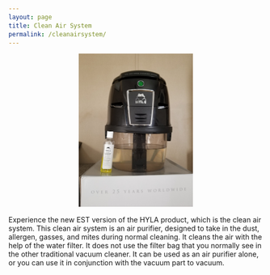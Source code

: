 ```yaml
---
layout: page
title: Clean Air System
permalink: /cleanairsystem/
---
```

<center>
  <img src="/assets/img/clean_air_system_min.png" height="45%" width="45%">
</center>

Experience the new EST version of the HYLA product, which is the clean air system. This clean air system is an air purifier, designed to take in the dust, allergen, gasses, and mites during normal cleaning. It cleans the air with the help of the water filter. It does not use the filter bag that you normally see in the other traditional vacuum cleaner. It can be used as an air purifier alone, or you can use it in conjunction with the vacuum part to vacuum.
